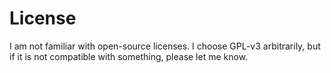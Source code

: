 # License

I am not familiar with open-source licenses. I choose GPL-v3 arbitrarily, but if it is not compatible with something,
please let me know.
